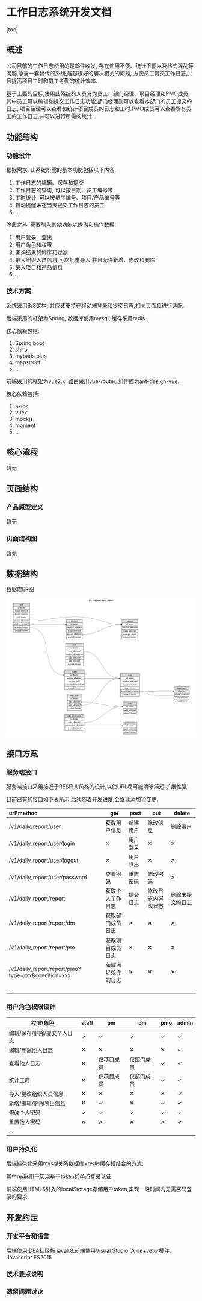 # 工作日志系统开发文档

[toc]

## 概述

公司目前的工作日志使用的是邮件收发, 存在使用不便、统计不便以及格式混乱等问题,急需一套替代的系统,能够很好的解决相关的问题, 方便员工提交工作日志,并且提高项目工时和员工考勤的统计效率.

基于上面的目标,使用此系统的人员分为员工、部门经理、项目经理和PMO成员, 其中员工可以编辑和提交工作日志功能,部门经理则可以查看本部门的员工提交的日志, 项目经理可以查看和统计项目成员的日志和工时.PMO成员可以查看所有员工的工作日志,并可以进行所需的统计.

## 功能结构

### 功能设计

根据需求, 此系统所需的基本功能包括以下内容:

1. 工作日志的编辑、保存和提交
2. 工作日志的查询, 可以按日期、员工编号等
3. 工时统计, 可以按员工编号、项目/产品编号等
4. 自动提醒未在当天提交工作日志的员工
5. ...

除此之外, 需要引入其他功能以提供和操作数据:

1. 用户登录、登出
2. 用户角色和权限
3. 查询结果的排序和过滤
4. 录入组织人员信息,可以批量导入,并且允许新增、修改和删除
5. 录入项目和产品信息
6. ...

### 技术方案

系统采用B/S架构, 并应该支持在移动端登录和提交日志,相关页面应进行适配.

后端采用的框架为Spring, 数据库使用mysql, 缓存采用redis.

核心依赖包括:

1. Spring boot
2. shiro
3. mybatis plus
4. mapstruct
5. ...

前端采用的框架为vue2.x, 路由采用vue-router, 组件库为ant-design-vue.

核心依赖包括:

1. axios
2. vuex
3. mockjs
4. moment
5. ...

## 核心流程

暂无

## 页面结构

### 产品原型定义

暂无

### 页面结构图

暂无

## 数据结构

数据库ER图

<img src="./dr.svg" alt="dr" style="zoom:75%;" />

## 接口方案

### 服务端接口

服务端接口采用接近于RESFUL风格的设计,以使URL尽可能清晰简短,扩展性强.

目前已有的接口如下表所示,后续随着开发进度,会继续添加和变更.

| url\method                                         | get                | post     | put                | delete           |
| :------------------------------------------------- | ------------------ | -------- | ------------------ | ---------------- |
| /v1/daily_report/user                              | 获取用户信息       | 新建用户 | 修改信息           | 删除用户         |
| /v1/daily_report/user/login                        | ✕                  | 用户登录 | ✕                  | ✕                |
| /v1/daily_report/user/logout                       | ✕                  | 用户登出 | ✕                  | ✕                |
| /v1/daily_report/user/password                     | 查看密码           | 重置密码 | 修改密码           | ✕                |
| /v1/daily_report/report                            | 获取个人工作日志   | 提交日志 | 修改日志内容或状态 | 删除未提交的日志 |
| /v1/daily_report/report/dm                         | 获取部门成员日志   | ✕        | ✕                  | ✕                |
| /v1/daily_report/report/pm                         | 获取项目成员日志   | ✕        | ✕                  | ✕                |
| /v1/daily_report/report/pmo?type=xxx&condition=xxx | 获取满足条件的日志 | ✕        | ✕                  | ✕                |
| ...                                                |                    |          |                    |                  |



### 用户角色权限设计

| 权限\角色                   | staff | pm         | dm         | pmo  | admin |
| --------------------------- | ----- | ---------- | ---------- | ---- | ----- |
| 编辑/保存/删除/提交个人日志 | ✓     | ✓          | ✓          | ✓    | ✓     |
| 编辑/删除他人日志           | ✕     | ✕          | ✕          | ✕    | ✓     |
| 查看他人日志                | ✕     | 仅项目成员 | 仅部门成员 | ✓    | ✓     |
| 统计工时                    | ✕     | 仅项目成员 | 仅部门成员 | ✓    | ✓     |
| 导入/更改组织人员信息       | ✕     | ✕          | ✕          | ✕    | ✓     |
| 新增/编辑/删除项目信息      | ✕     | ✓          | ✕          | ✓    | ✓     |
| 修改个人密码                | ✓     | ✓          | ✓          | ✓    | ✓     |
| 重置他人密码                | ✕     | ✕          | ✕          | ✕    | ✓     |
| ...                         |       |            |            |      |       |

### 用户持久化

后端持久化采用mysql关系数据库+redis缓存相结合的方式; 

其中redis用于实现基于token的单点登录认证.

前端使用HTML5引入的localStorage存储用户token,实现一段时间内无需密码登录的要求.

## 开发约定

### 开发平台和语言

后端使用IDEA社区版 java1.8,前端使用Visual Studio Code+vetur插件, Javascript ES2015 

### 技术要点说明

### 遗留问题讨论